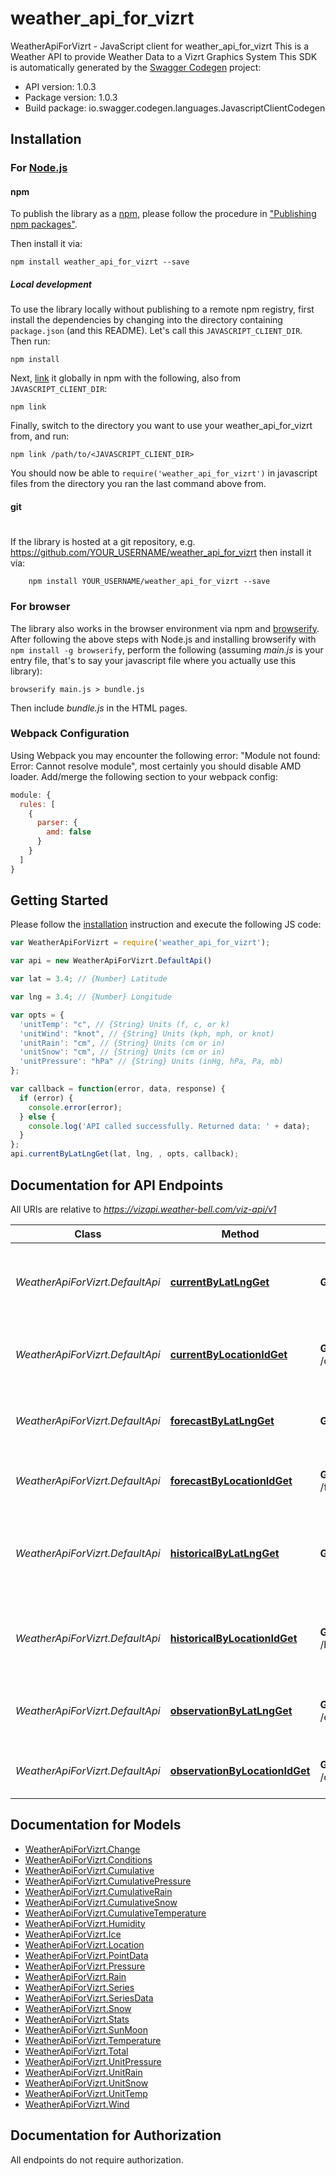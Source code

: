 # weather_api_for_vizrt

WeatherApiForVizrt - JavaScript client for weather_api_for_vizrt
This is a Weather API to provide Weather Data to a Vizrt Graphics System
This SDK is automatically generated by the [Swagger Codegen](https://github.com/swagger-api/swagger-codegen) project:

- API version: 1.0.3
- Package version: 1.0.3
- Build package: io.swagger.codegen.languages.JavascriptClientCodegen

## Installation

### For [Node.js](https://nodejs.org/)

#### npm

To publish the library as a [npm](https://www.npmjs.com/),
please follow the procedure in ["Publishing npm packages"](https://docs.npmjs.com/getting-started/publishing-npm-packages).

Then install it via:

```shell
npm install weather_api_for_vizrt --save
```

##### Local development

To use the library locally without publishing to a remote npm registry, first install the dependencies by changing 
into the directory containing `package.json` (and this README). Let's call this `JAVASCRIPT_CLIENT_DIR`. Then run:

```shell
npm install
```

Next, [link](https://docs.npmjs.com/cli/link) it globally in npm with the following, also from `JAVASCRIPT_CLIENT_DIR`:

```shell
npm link
```

Finally, switch to the directory you want to use your weather_api_for_vizrt from, and run:

```shell
npm link /path/to/<JAVASCRIPT_CLIENT_DIR>
```

You should now be able to `require('weather_api_for_vizrt')` in javascript files from the directory you ran the last 
command above from.

#### git
#
If the library is hosted at a git repository, e.g.
https://github.com/YOUR_USERNAME/weather_api_for_vizrt
then install it via:

```shell
    npm install YOUR_USERNAME/weather_api_for_vizrt --save
```

### For browser

The library also works in the browser environment via npm and [browserify](http://browserify.org/). After following
the above steps with Node.js and installing browserify with `npm install -g browserify`,
perform the following (assuming *main.js* is your entry file, that's to say your javascript file where you actually 
use this library):

```shell
browserify main.js > bundle.js
```

Then include *bundle.js* in the HTML pages.

### Webpack Configuration

Using Webpack you may encounter the following error: "Module not found: Error:
Cannot resolve module", most certainly you should disable AMD loader. Add/merge
the following section to your webpack config:

```javascript
module: {
  rules: [
    {
      parser: {
        amd: false
      }
    }
  ]
}
```

## Getting Started

Please follow the [installation](#installation) instruction and execute the following JS code:

```javascript
var WeatherApiForVizrt = require('weather_api_for_vizrt');

var api = new WeatherApiForVizrt.DefaultApi()

var lat = 3.4; // {Number} Latitude

var lng = 3.4; // {Number} Longitude

var opts = { 
  'unitTemp': "c", // {String} Units (f, c, or k)
  'unitWind': "knot", // {String} Units (kph, mph, or knot)
  'unitRain': "cm", // {String} Units (cm or in)
  'unitSnow': "cm", // {String} Units (cm or in)
  'unitPressure': "hPa" // {String} Units (inHg, hPa, Pa, mb)
};

var callback = function(error, data, response) {
  if (error) {
    console.error(error);
  } else {
    console.log('API called successfully. Returned data: ' + data);
  }
};
api.currentByLatLngGet(lat, lng, , opts, callback);

```

## Documentation for API Endpoints

All URIs are relative to *https://vizapi.weather-bell.com/viz-api/v1*

Class | Method | HTTP request | Description
------------ | ------------- | ------------- | -------------
*WeatherApiForVizrt.DefaultApi* | [**currentByLatLngGet**](docs/DefaultApi.md#currentByLatLngGet) | **GET** /current/byLatLng | Returns current weather data by latitude &amp; longitude
*WeatherApiForVizrt.DefaultApi* | [**currentByLocationIdGet**](docs/DefaultApi.md#currentByLocationIdGet) | **GET** /current/byLocationId | Returns current weather data by Location ID
*WeatherApiForVizrt.DefaultApi* | [**forecastByLatLngGet**](docs/DefaultApi.md#forecastByLatLngGet) | **GET** /forecast/byLatLng | Returns forecast data by latitude &amp; longitude
*WeatherApiForVizrt.DefaultApi* | [**forecastByLocationIdGet**](docs/DefaultApi.md#forecastByLocationIdGet) | **GET** /forecast/byLocationId | Returns forecast data by Location ID
*WeatherApiForVizrt.DefaultApi* | [**historicalByLatLngGet**](docs/DefaultApi.md#historicalByLatLngGet) | **GET** /historical/byLatLng | Returns historical Weather data by latitude, longitude &amp; timestamp
*WeatherApiForVizrt.DefaultApi* | [**historicalByLocationIdGet**](docs/DefaultApi.md#historicalByLocationIdGet) | **GET** /historical/byLocationId | Returns historical Weather data by Location ID &amp; date
*WeatherApiForVizrt.DefaultApi* | [**observationByLatLngGet**](docs/DefaultApi.md#observationByLatLngGet) | **GET** /observation/byLatLng | Returns observation data by latitude &amp; longitude
*WeatherApiForVizrt.DefaultApi* | [**observationByLocationIdGet**](docs/DefaultApi.md#observationByLocationIdGet) | **GET** /observation/byLocationId | Returns observation data by Location ID


## Documentation for Models

 - [WeatherApiForVizrt.Change](docs/Change.md)
 - [WeatherApiForVizrt.Conditions](docs/Conditions.md)
 - [WeatherApiForVizrt.Cumulative](docs/Cumulative.md)
 - [WeatherApiForVizrt.CumulativePressure](docs/CumulativePressure.md)
 - [WeatherApiForVizrt.CumulativeRain](docs/CumulativeRain.md)
 - [WeatherApiForVizrt.CumulativeSnow](docs/CumulativeSnow.md)
 - [WeatherApiForVizrt.CumulativeTemperature](docs/CumulativeTemperature.md)
 - [WeatherApiForVizrt.Humidity](docs/Humidity.md)
 - [WeatherApiForVizrt.Ice](docs/Ice.md)
 - [WeatherApiForVizrt.Location](docs/Location.md)
 - [WeatherApiForVizrt.PointData](docs/PointData.md)
 - [WeatherApiForVizrt.Pressure](docs/Pressure.md)
 - [WeatherApiForVizrt.Rain](docs/Rain.md)
 - [WeatherApiForVizrt.Series](docs/Series.md)
 - [WeatherApiForVizrt.SeriesData](docs/SeriesData.md)
 - [WeatherApiForVizrt.Snow](docs/Snow.md)
 - [WeatherApiForVizrt.Stats](docs/Stats.md)
 - [WeatherApiForVizrt.SunMoon](docs/SunMoon.md)
 - [WeatherApiForVizrt.Temperature](docs/Temperature.md)
 - [WeatherApiForVizrt.Total](docs/Total.md)
 - [WeatherApiForVizrt.UnitPressure](docs/UnitPressure.md)
 - [WeatherApiForVizrt.UnitRain](docs/UnitRain.md)
 - [WeatherApiForVizrt.UnitSnow](docs/UnitSnow.md)
 - [WeatherApiForVizrt.UnitTemp](docs/UnitTemp.md)
 - [WeatherApiForVizrt.Wind](docs/Wind.md)


## Documentation for Authorization

 All endpoints do not require authorization.

